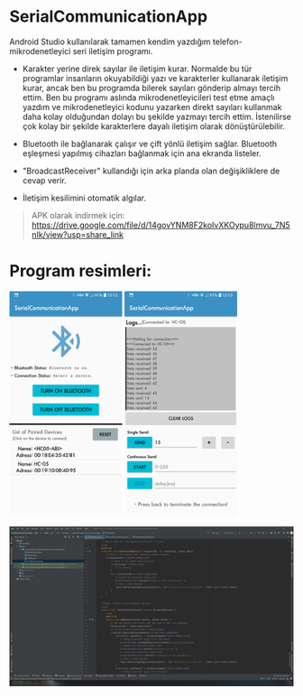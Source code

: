 # SerialCommunicationApp
Android Studio kullanılarak tamamen kendim yazdığım telefon-mikrodenetleyici seri iletişim programı.

- Karakter yerine direk sayılar ile iletişim kurar. Normalde bu tür programlar insanların okuyabildiği yazı ve karakterler
kullanarak iletişim kurar, ancak ben bu programda bilerek sayıları gönderip almayı tercih ettim. Ben bu programı
aslında mikrodenetleyicileri test etme amaçlı yazdım ve mikrodenetleyici kodunu yazarken direkt sayıları kullanmak daha
kolay olduğundan dolayı bu şekilde yazmayı tercih ettim. İstenilirse çok kolay bir şekilde karakterlere dayalı iletişim
olarak dönüştürülebilir.

- Bluetooth ile bağlanarak çalışır ve çift yönlü iletişim sağlar. Bluetooth eşleşmesi yapılmış cihazları
bağlanmak için ana ekranda listeler.

- "BroadcastReceiver" kullandığı için arka planda olan değişikliklere de cevap verir.

- İletişim kesilimini otomatik algılar.

> APK olarak indirmek için: https://drive.google.com/file/d/14govYNM8F2koIvXKOypu8lmvu_7N5nIk/view?usp=share_link

# Program resimleri:
<p float="left">
  <img src="./Resimler/Ana Ekran.png" width="200">
  <img src="./Resimler/Bağlantı Ekranı.png" width="200"> 
</p>
<img src="./Resimler/Android Studio Projesi.jpg" width="600"> 
